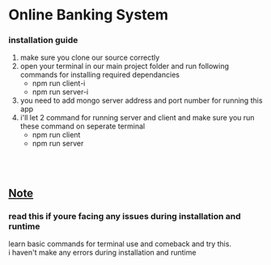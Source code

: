 <h1>Online Banking System</h1> 
<h3>installation guide</h3> 
<ol> 
  <li>make sure you clone our source correctly</li>
  <li>open your terminal in our main project folder and run following commands for installing required dependancies
    <ul> 
      <li>npm run client-i</li> 
      <li>npm run server-i</li>
    </ul> 
  </li> 
  <li>you need to add mongo server address and port number for running this app</li> 
  <li>i'll let 2 command for running server and client and make sure you run these command on seperate terminal 
    <ul> 
      <li>npm run client</li> 
      <li>npm run server</li> 
    </ul> 
  </li> 
</ol>
<br/> 
<br/>
<h2><u>Note</u></h2>
<h3>read this if youre facing any issues during installation and runtime</h3>
<p>learn basic commands for terminal use and comeback and try this.<br/> i haven't make any errors during installation and runtime </p>
